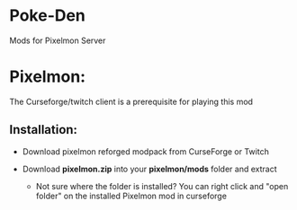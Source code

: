 # Poke-Den
Mods for Pixelmon Server

# Pixelmon:

The Curseforge/twitch client is a prerequisite for playing this mod

## Installation:

* Download pixelmon reforged modpack from CurseForge or Twitch

* Download **pixelmon.zip**  into your **pixelmon/mods** folder and extract

  * Not sure where the folder is installed? You can right click and "open folder" on the installed Pixelmon mod in curseforge

